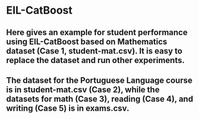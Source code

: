 # EIL-CatBoost

## Here gives an example for student performance using EIL-CatBoost based on Mathematics dataset (Case 1, student-mat.csv). It is easy to replace the dataset and run other experiments.

## The dataset for the Portuguese Language course is in student-mat.csv (Case 2), while the datasets for math (Case 3), reading (Case 4), and writing (Case 5) is in exams.csv.

